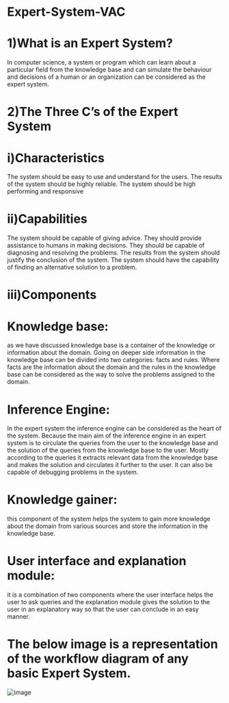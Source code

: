# Expert-System-VAC
# 1)What is an Expert System?
In computer science, a system or program which can learn about a particular field from the knowledge base and can simulate the behaviour and decisions of a human or an organization can be considered as the expert system.
# 2)The Three C’s of the Expert System
# i)Characteristics
The system should be easy to use and understand for the users.
The results of the system should be highly reliable.
The system should be high performing and responsive
# ii)Capabilities 
The system should be capable of giving advice.
They should provide assistance to humans in making decisions.
They should be capable of diagnosing and resolving the problems.
 The results from the system should justify the conclusion of the system.
The system should have the capability of finding an alternative solution to a problem.
# iii)Components 
# Knowledge base: 
as we have discussed knowledge base is a container of the knowledge or information about the domain. Going on deeper side information in the knowledge base can be divided into two categories: facts and rules. Where facts are the information about the domain and the rules in the knowledge base can be considered as the way to solve the problems assigned to the domain.  
# Inference Engine: 
In the expert system the inference engine can be considered as the heart of the system. Because the main aim of the inference engine in an expert system is to circulate the queries from the user to the knowledge base and the solution of the queries from the knowledge base to the user. Mostly according to the queries it extracts relevant data from the knowledge base and makes the solution and circulates it further to the user. It can also be capable of debugging problems in the system. 
# Knowledge gainer: 
this component of the system helps the system to gain more knowledge about the domain from various sources and store the information in the knowledge base.
# User interface and explanation module: 
it is a combination of two components where the user interface helps the user to ask queries and the explanation module gives the solution to the user in an explanatory way so that the user can conclude in an easy manner. 
# The below image is a representation of the workflow diagram of any basic Expert System. 
![image](https://user-images.githubusercontent.com/108733602/194566348-300c3498-2e04-4f82-b109-dffca45ea632.png)

